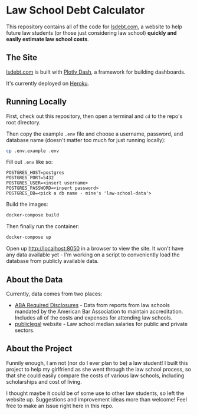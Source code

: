 # Law School Debt Calculator

This repository contains all of the code for [lsdebt.com](https://www.lsdebt.com/), a website to help future law students (or those just considering law school) **quickly and easily estimate law school costs**. 

## The Site

[lsdebt.com](https://www.lsdebt.com/) is built with [Plotly Dash](https://plotly.com/dash/), a framework for building dashboards. 

It's currently deployed on [Heroku](https://www.heroku.com/). 

## Running Locally

First, check out this repository, then open a terminal and `cd` to the repo's root directory. 

Then copy the example `.env` file and choose a username, password, and database name (doesn't matter too much for just running locally):

```bash
cp .env.example .env
```

Fill out `.env` like so: 

```
POSTGRES_HOST=postgres
POSTGRES_PORT=5432
POSTGRES_USER=<insert username>
POSTGRES_PASSWORD=<insert password>
POSTGRES_DB=<pick a db name - mine's 'law-school-data'>
```

Build the images: 

```bash
docker-compose build
```

Then finally run the container: 

```bash
docker-compose up
```

Open up <http://localhost:8050> in a browser to view the site. It won't have any data available yet - I'm working on a script to conveniently load the database from publicly available data. 

## About the Data

Currently, data comes from two places: 

- [ABA Required Disclosures](https://www.abarequireddisclosures.org/Disclosure509.aspx) - Data from reports from law schools mandated by the American Bar Association to maintain accreditation. Includes all of the costs and expenses for attending law schools. 
- [publiclegal](https://www.ilrg.com/rankings/law/median/1/desc/MSPrivate) website - Law school median salaries for public and private sectors. 

## About the Project

Funnily enough, I am not (nor do I ever plan to be) a law student! I built this project to help my girlfriend as she went through the law school process, so that she could easily compare the costs of various law schools, including scholarships and cost of living. 

I thought maybe it could be of some use to other law students, so left the website up. Suggestions and improvement ideas more than welcome! Feel free to make an Issue right here in this repo. 
